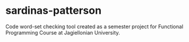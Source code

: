 # sardinas-patterson
Code word-set checking tool created as a semester project for Functional Programming Course at Jagiellonian University.
